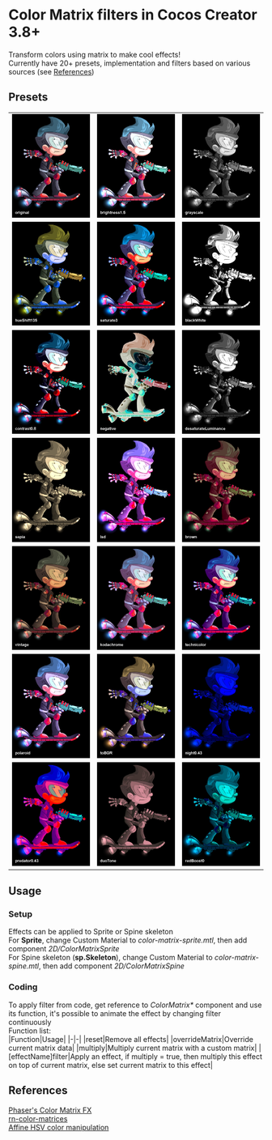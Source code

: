 # Color Matrix filters in Cocos Creator 3.8+
Transform colors using matrix to make cool effects! <br>
Currently have 20+ presets, implementation and filters based on various sources (see [References](#references)) <br> 
## Presets
| | | |
|-|-|-|
|![](/capture/original.png)|![](/capture/brightness1.5.png)|![](/capture/grayscale.png)|
|![](/capture/hueShift135.png)|![](/capture/saturate3.png)|![](/capture/blackWhite.png)|
|![](/capture/contrast0.8.png)|![](/capture/negative.png)|![](/capture/desaturateLuminance.png)|
|![](/capture/sepia.png)|![](/capture/lsd.png)|![](/capture/brown.png)|
|![](/capture/vintage.png)|![](/capture/kodachrome.png)|![](/capture/technicolor.png)|
|![](/capture/polaroid.png)|![](/capture/toBGR.png)|![](/capture/night0.43.png)|
|![](/capture/predator0.43.png)|![](/capture/duoTone.png)|![](/capture/redBoost0.png)|
## Usage
### Setup
Effects can be applied to Sprite or Spine skeleton <br>
For <b>Sprite</b>, change Custom Material to <i>color-matrix-sprite.mtl</i>, then add component <i>2D/ColorMatrixSprite</i> <br>
For Spine skeleton (<b>sp.Skeleton</b>), change Custom Material to <i>color-matrix-spine.mtl</i>, then add component <i>2D/ColorMatrixSpine</i> <br>
### Coding
To apply filter from code, get reference to <i>ColorMatrix*</i> component and use its function, it's possible to animate the effect by changing filter continuously <br>
Function list: <br>
|Function|Usage|
|-|-|
|reset|Remove all effects|
|overrideMatrix|Override current matrix data|
|multiply|Multiply current matrix with a custom matrix|
|[effectName]filter|Apply an effect, if multiply = true, then multiply this effect on top of current matrix, else set current matrix to this effect|

## References
[Phaser's Color Matrix FX](https://github.com/phaserjs/phaser/blob/master/src/display/ColorMatrix.js) <br>
[rn-color-matrices](https://github.com/iyegoroff/rn-color-matrices/) <br>
[Affine HSV color manipulation](https://beesbuzz.biz/code/16-hsv-color-transforms)
